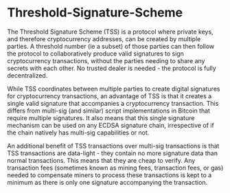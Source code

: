 # Threshold-Signature-Scheme

The Threshold Signature Scheme \(TSS\) is a protocol where private keys, and therefore cryptocurrency addresses, can be created by multiple parties. A threshold number \(ie a subset\) of those parties can then follow the protocol to collaboratively produce valid signatures to sign cryptocurrency transactions, without the parties needing to share any secrets with each other.  No trusted dealer is needed - the protocol is fully decentralized.

While TSS coordinates between multiple parties to create digital signatures for cryptocurrency transactions, an advantage of TSS is that it creates a single valid signature that accompanies a cryptocurrency transaction.  This differs from multi-sig \(and similar\) script implementations in Bitcoin that require multiple signatures.  It also means that this single signature mechanism can be used on any ECDSA signature chain, irrespective of if the chain natively has multi-sig capabilities or not.

An additional benefit of TSS transactions over multi-sig transactions is that TSS transactions are data-light - they contain no more signature data than normal transactions.  This means that they are cheap to verify. Any transaction fees \(sometimes known as mining fees, transaction fees, or gas\) needed to compensate miners to process these transactions is kept to a minimum as there is only one signature accompanying the transaction.

